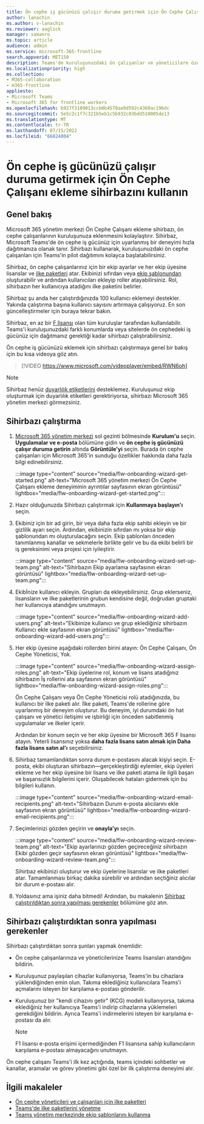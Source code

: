 ```yaml
---
title: Ön cephe iş gücünüzü çalışır duruma getirmek için Ön Cephe Çalışanı ekleme sihirbazını kullanın
author: lanachin
ms.author: v-lanachin
ms.reviewer: aaglick
manager: samanro
ms.topic: article
audience: admin
ms.service: microsoft-365-frontline
search.appverid: MET150
description: Teams'de kuruluşunuzdaki ön çalışanlar ve yöneticilere özel bir deneyimi hızla dağıtmak için Ön Cephe Çalışanı ekleme sihirbazını nasıl kullanacağınızı öğrenin.
ms.localizationpriority: high
ms.collection:
- M365-collaboration
- m365-frontline
appliesto:
- Microsoft Teams
- Microsoft 365 for frontline workers
ms.openlocfilehash: b927f3109013ccb0b4570ae0d592c4360ac196dc
ms.sourcegitcommit: 5e5c2c1f7c321b5eb1c5b932c03bdd510005de13
ms.translationtype: MT
ms.contentlocale: tr-TR
ms.lasthandoff: 07/15/2022
ms.locfileid: "66824804"
---
```

# <a name="use-the-frontline-worker-onboarding-wizard-to-get-your-frontline-workforce-up-and-running"></a>Ön cephe iş gücünüzü çalışır duruma getirmek için Ön Cephe Çalışanı ekleme sihirbazını kullanın

## <a name="overview"></a>Genel bakış

Microsoft 365 yönetim merkezi Ön Cephe Çalışanı ekleme sihirbazı, ön cephe çalışanlarının kuruluşunuza eklenmesini kolaylaştırır. Sihirbaz, Microsoft Teams'de ön cephe iş gücünüz için uyarlanmış bir deneyimi hızla dağıtmanıza olanak tanır. Sihirbazı kullanarak, kuruluşunuzdaki ön cephe çalışanları için Teams'in pilot dağıtımını kolayca başlatabilirsiniz.

Sihirbaz, ön cephe çalışanlarınız için bir ekip ayarlar ve her ekip üyesine lisanslar ve [ilke paketleri](/microsoftteams/policy-packages-flw?bc=/microsoft-365/frontline/breadcrumb/toc.json&toc=/microsoft-365/frontline/toc.json) atar. Ekibinizi sıfırdan veya [ekip şablonundan](/microsoftteams/get-started-with-teams-templates-in-the-admin-console) oluşturabilir ve ardından kullanıcıları ekleyip roller atayabilirsiniz. Rol, sihirbazın her kullanıcıya atadığını ilke paketini belirler.

Sihirbaz şu anda her çalıştırdığınızda 100 kullanıcı eklemeyi destekler. Yakında çalıştırma başına kullanıcı sayısını artırmaya çalışıyoruz. En son güncelleştirmeler için buraya tekrar bakın.

Sihirbaz, en az bir [F lisansı](https://www.microsoft.com/microsoft-365/enterprise/frontline) olan tüm kuruluşlar tarafından kullanılabilir. Teams'i kuruluşunuzdaki farklı konumlarda veya sitelerde ön cephedeki iş gücünüz için dağıtmanız gerektiği kadar sihirbazı çalıştırabilirsiniz.

Ön cephe iş gücünüzü eklemek için sihirbazı çalıştırmaya genel bir bakış için bu kısa videoya göz atın.

> [!VIDEO https://www.microsoft.com/videoplayer/embed/RWN6oh]

> [!NOTE]
> Sihirbaz henüz [duyarlılık etiketlerini](/microsoftteams/sensitivity-labels) desteklemez. Kuruluşunuz ekip oluşturmak için duyarlılık etiketleri gerektiriyorsa, sihirbazı Microsoft 365 yönetim merkezi görmezsiniz.

## <a name="run-the-wizard"></a>Sihirbazı çalıştırma

1. [Microsoft 365 yönetim merkezi](https://admin.microsoft.com/) sol gezinti bölmesinde **Kurulum'u** seçin. **Uygulamalar ve e-posta** bölümüne gidin ve **ön cephe iş gücünüzü çalışır duruma getirin** altında **Görüntüle'yi** seçin. Burada ön cephe çalışanları için Microsoft 365'in sunduğu özellikler hakkında daha fazla bilgi edinebilirsiniz.

    :::image type="content" source="media/flw-onboarding-wizard-get-started.png" alt-text="Microsoft 365 yönetim merkezi Ön Cephe Çalışanı ekleme deneyiminin ayrıntılar sayfasının ekran görüntüsü" lightbox="media/flw-onboarding-wizard-get-started.png":::

2. Hazır olduğunuzda Sihirbazı çalıştırmak için **Kullanmaya başlayın'ı** seçin.

3. Ekibiniz için bir ad girin, bir veya daha fazla ekip sahibi ekleyin ve bir gizlilik ayarı seçin. Ardından, ekibinizin sıfırdan mı yoksa bir ekip şablonundan mı oluşturulacağını seçin. Ekip şablonları önceden tanımlanmış kanallar ve sekmelerle birlikte gelir ve bu da ekibi belirli bir iş gereksinimi veya projesi için iyileştirir.

    :::image type="content" source="media/flw-onboarding-wizard-set-up-team.png" alt-text="Sihirbazın Ekip ayarlama sayfasının ekran görüntüsü" lightbox="media/flw-onboarding-wizard-set-up-team.png":::

4. Ekibİnize kullanıcı ekleyin. Grupları da ekleyebilirsiniz. Grup eklerseniz, lisansların ve ilke paketlerinin grubun kendisine değil, doğrudan gruptaki her kullanıcıya atandığını unutmayın.

    :::image type="content" source="media/flw-onboarding-wizard-add-users.png" alt-text="Ekibinize kullanıcı ve grup eklediğiniz sihirbazın Kullanıcı ekle sayfasının ekran görüntüsü" lightbox="media/flw-onboarding-wizard-add-users.png":::

5. Her ekip üyesine aşağıdaki rollerden birini atayın: Ön Cephe Çalışanı, Ön Cephe Yöneticisi, Yok. 
  
    :::image type="content" source="media/flw-onboarding-wizard-assign-roles.png" alt-text="Ekip üyelerine rol, konum ve lisans atadığınız sihirbazın İş rollerini ata sayfasının ekran görüntüsü" lightbox="media/flw-onboarding-wizard-assign-roles.png":::

    Ön Cephe Çalışanı veya Ön Cephe Yöneticisi rolü atadığınızda, bu kullanıcı bir ilke paketi alır. İlke paketi, Teams'de rollerine göre uyarlanmış bir deneyim oluşturur. Bu deneyim, iyi durumdaki ön hat çalışanı ve yönetici iletişimi ve işbirliği için önceden sabitlenmiş uygulamalar ve ilkeler içerir.

    Ardından bir konum seçin ve her ekip üyesine bir Microsoft 365 F lisansı atayın. Yeterli lisansınız yoksa **daha fazla lisans satın almak için Daha fazla lisans satın al'ı** seçebilirsiniz.  

6. Sihirbaz tamamlandıktan sonra durum e-postasını alacak kişiyi seçin. E-posta, ekibi oluşturan sihirbazın&mdash;gerçekleştirdiği eylemler, ekip üyeleri ekleme ve her ekip üyesine bir lisans ve ilke paketi atama ile ilgili başarı ve başarısızlık bilgilerini içerir. Oluşabilecek hataları gidermek için bu bilgileri kullanın.

    :::image type="content" source="media/flw-onboarding-wizard-email-recipients.png" alt-text="Sihirbazın Durum e-posta alıcılarını ekle sayfasının ekran görüntüsü" lightbox="media/flw-onboarding-wizard-email-recipients.png":::

7. Seçimlerinizi gözden geçirin ve **onayla'yı** seçin.

    :::image type="content" source="media/flw-onboarding-wizard-review-team.png" alt-text="Ekip ayarlarınızı gözden geçireceğiniz sihirbazın Ekibi gözden geçir sayfasının ekran görüntüsü" lightbox="media/flw-onboarding-wizard-review-team.png":::

    Sihirbaz ekibinizi oluşturur ve ekip üyelerine lisanslar ve ilke paketleri atar. Tamamlanması birkaç dakika sürebilir ve ardından seçtiğiniz alıcılar bir durum e-postası alır.

8. Yoldasınız ama işiniz daha bitmedi! Ardından, bu makalenin [Sihirbaz çalıştırıldıktan sonra yapılması gerekenler](#what-to-do-after-running-the-wizard) bölümüne göz atın.

## <a name="what-to-do-after-running-the-wizard"></a>Sihirbazı çalıştırdıktan sonra yapılması gerekenler

Sihirbazı çalıştırdıktan sonra şunları yapmak önemlidir:

- Ön cephe çalışanlarınıza ve yöneticilerinize Teams lisansları atandığını bildirin.
- Kuruluşunuz paylaşılan cihazlar kullanıyorsa, Teams'in bu cihazlara yüklendiğinden emin olun. Takıma eklediğiniz kullanıcılara Teams'i açmalarını isteyen bir karşılama e-postası gönderilir.
- Kuruluşunuz bir "kendi cihazını getir" (KCG) modeli kullanıyorsa, takıma eklediğiniz her kullanıcıya Teams'i indirip cihazlarına yüklemeleri gerekdiğini bildirin. Ayrıca Teams'i indirmelerini isteyen bir karşılama e-postası da alır.

    > [!NOTE]
    > F1 lisansı e-posta erişimi içermediğinden F1 lisansına sahip kullanıcıların karşılama e-postası almayacağını unutmayın.  

Ön cephe çalışanı Teams'i ilk kez açtığında, teams içindeki sohbetler ve kanallar, aramalar ve görev yönetimi gibi özel bir ilk çalıştırma deneyimi alır.

## <a name="related-articles"></a>İlgili makaleler

- [Ön cephe yöneticileri ve çalışanları için ilke paketleri](/microsoftteams/policy-packages-flw?bc=/microsoft-365/frontline/breadcrumb/toc.json&toc=/microsoft-365/frontline/toc.json)
- [Teams'de ilke paketlerini yönetme](/microsoftteams/manage-policy-packages)
- [Teams yönetim merkezinde ekip şablonlarını kullanma](/microsoftteams/get-started-with-teams-templates-in-the-admin-console)
